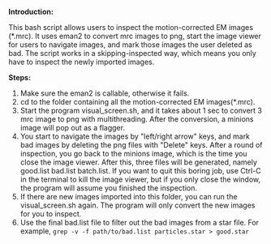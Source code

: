 **Introduction:**

This bash script allows users to inspect the motion-corrected EM images (*.mrc).
It uses eman2 to convert mrc images to png, start the image viewer for users to navigate images, and mark those images the user deleted as bad. The script works in a skipping-inspected way, which means you only have to inspect the newly imported images.

**Steps:**
1. Make sure the eman2 is callable, otherwise it fails. 
2. cd to the folder containing all the motion-corrected EM images(*.mrc). 
3. Start the program visual_screen.sh, and it takes about 1 sec to convert 3 mrc image to png with multithreading. After the conversion, a minions image will pop out as a flagger. 
4. You start to navigate the images by "left/right arrow" keys, and mark bad images by deleting the png files with "Delete" keys. After  a round of inspection, you go back to the minions image, which is the time you close the image viewer. After this, three files will be generated, namely good.list bad.list batch.list. If you want to quit this boring job, use Ctrl-C in the terminal to kill the image viewer, but if you only close the window, the program will assume you finished the inspection.
5. If there are new images imported into this folder, you can run the visual_screen.sh again. The program will only convert the new images for you to inspect.
6. Use the final bad.list file to filter out the bad images from a star file. 
For example,  `grep -v -f path/to/bad.list particles.star > good.star`